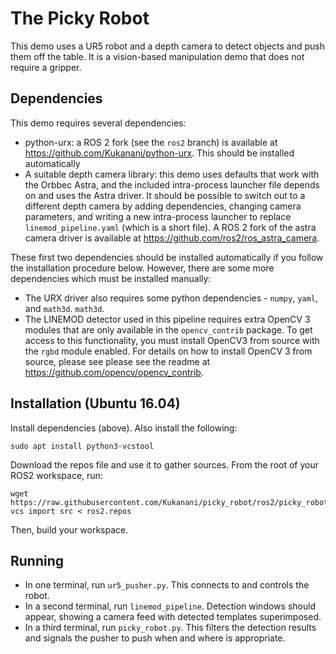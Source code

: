 # The Picky Robot

This demo uses a UR5 robot and a depth camera to detect objects
and push them off the table. It is a vision-based manipulation demo
that does not require a gripper.

## Dependencies

This demo requires several dependencies:
  - python-urx: a ROS 2 fork (see the `ros2` branch) is available at
    https://github.com/Kukanani/python-urx. This should be installed
    automatically
  - A suitable depth camera library: this demo uses defaults that work
    with the Orbbec Astra, and the included intra-process launcher file
    depends on and uses the Astra driver. It should be possible to switch
    out to a different depth camera by adding dependencies, changing camera
    parameters, and writing a new intra-process launcher to replace
    `linemod_pipeline.yaml` (which is a short file). A ROS 2 fork of the astra
    camera driver is available at https://github.com/ros2/ros_astra_camera.

These first two dependencies should be installed automatically if you follow the
installation procedure below. However, there are some more dependencies which
must be installed manually:

  - The URX driver also requires some python dependencies - `numpy`, `yaml`, and
    `math3d`. `math3d`.
  - The LINEMOD detector used in this pipeline requires extra OpenCV 3 modules
    that are only available in the `opencv_contrib` package. To get access
    to this functionality, you must install OpenCV3 from source with the `rgbd`
    module enabled. For details on how to install OpenCV 3 from source, please
    see please see the readme at https://github.com/opencv/opencv_contrib.

## Installation (Ubuntu 16.04)

Install dependencies (above). Also install the following:
```
sudo apt install python3-vcstool
```

Download the repos file and use it to gather sources. From the root of your ROS2
workspace, run:
```
wget https://raw.githubusercontent.com/Kukanani/picky_robot/ros2/picky_robot.repos
vcs import src < ros2.repos
```

Then, build your workspace.

## Running

  - In one terminal, run `ur5_pusher.py`. This connects to and controls the
    robot.
  - In a second terminal, run `linemod_pipeline`. Detection windows should
    appear, showing a camera feed with detected templates superimposed.
  - In a third terminal, run `picky_robot.py`. This filters the detection
    results and signals the pusher to push when and where is appropriate.
